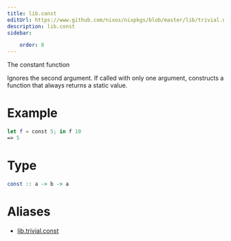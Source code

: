 ```yaml
---
title: lib.const
editUrl: https://www.github.com/nixos/nixpkgs/blob/master/lib/trivial.nix#L42C5
description: lib.const
sidebar:

    order: 8
---
```


The constant function

Ignores the second argument. If called with only one argument,
constructs a function that always returns a static value.

# Example

```nix
let f = const 5; in f 10
=> 5
```

# Type

```haskell
const :: a -> b -> a
```


# Aliases

- [lib.trivial.const](reference/lib/trivial/lib-trivial-const)


